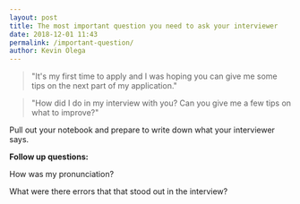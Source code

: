 ```yaml
--- 
layout: post 
title: The most important question you need to ask your interviewer 
date: 2018-12-01 11:43
permalink: /important-question/ 
author: Kevin Olega 
--- 
```

> "It's my first time to apply and I was hoping you can give me some tips on the next part of my application."

> "How did I do in my interview with you? Can you give me a few tips on what to improve?"

Pull out your notebook and prepare to write down what your interviewer says.

**Follow up questions:**

How was my pronunciation?

What were there errors that that stood out in the interview?


